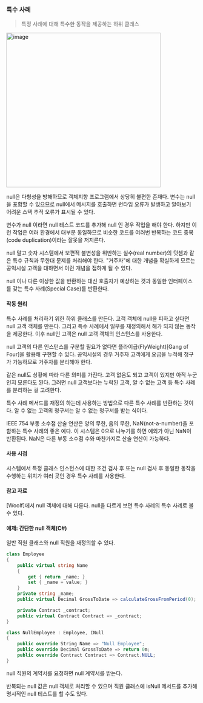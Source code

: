 ### 특수 사례

> 특정 사례에 대해 특수한 동작을 제공하는 하위 클래스

<img width="407" alt="image" src="https://github.com/jongfeel/BookReview/assets/17442457/2e3982f2-8323-4a06-b150-298513aef62e">

null은 다형성을 방해하므로 객체지향 프로그램에서 상당히 불편한 존재다.
변수는 null을 포함할 수 있으므로 null에서 메시지를 호출하면 런타임 오류가 발생하고 알아보기 어려운 스택 추적 오류가 표시될 수 있다.

변수가 null 이라면 null 테스트 코드를 추가해 null 인 경우 작업을 해야 한다.
하지만 이런 작업은 여러 환경에서 대부분 동일하므로 비슷한 코드를 여러번 반복하는 코드 중복(code duplication)이라는 잘못을 저지른다.

null 말고 숫자 시스템에서 보편적 불변성을 위반하는 실수(real number)의 덧셈과 같은 특수 규칙과 무한대 문제를 처리해야 한다.
"거주자"에 대한 개념을 확실하게 모르는 공익시설 고객을 대하면서 이런 개념을 접하게 될 수 있다.

null 이나 다른 이상한 값을 반환하는 대신 호출자가 예상하는 것과 동일한 인터페이스를 갖는 특수 사례(Special Case)를 반환한다.

#### 작동 원리

특수 사례를 처리하기 위한 하위 클래스를 만든다.
고객 객체에 null을 피하고 싶다면 null 고객 객체를 만든다.
그리고 특수 사례에서 일부를 재정의해서 해가 되지 않는 동작을 제공한다.
이후 null인 고객은 null 고객 객체의 인스턴스를 사용한다.

null 고객의 다른 인스턴스를 구분할 필요가 없다면 플라이급(FlyWeight)[Gang of Four]을 활용해 구현할 수 있다.
공익시설의 경우 거주자 고객에게 요금을 누적해 청구가 가능하므로 거주자를 분리해야 한다.

같은 null도 상황에 따라 다른 의미를 가진다.
고객 없음도 되고
고객이 있지만 아직 누군인지 모른다도 된다.
그러면 null 고객보다는 누락된 고객, 알 수 없는 고객 등 특수 사례를 분리하는 걸 고려한다.

특수 사례 메서드를 재정의 하는데 사용하는 방법으로 다른 특수 사례를 반환하는 것이다.
알 수 없는 고객의 청구서는 알 수 없는 청구서를 받는 식이다.

IEEE 754 부동 소수점 산술 연산은 양의 무한, 음의 무한, NaN(not-a-number)을 포함하는 특수 사례의 좋은 예다.
이 시스템은 0으로 나누기를 하면 예외가 아닌 NaN이 반환된다.
NaN은 다른 부동 소수점 수와 마찬가지로 산술 연산이 가능하다.

#### 사용 시점

시스템에서 특정 클래스 인스턴스에 대한 조건 검사 후 또는 null 검사 후 동일한 동작을 수행하는 위치가 여러 곳인 경우 특수 사례를 사용한다.

#### 참고 자료

[Woolf]에서 null 객체에 대해 다룬다.
null을 다르게 보면 특수 사례의 특수 사례로 볼 수 있다.

#### 예제: 간단한 null 객체(C#)

일반 직원 클래스와
null 직원을 재정의할 수 있다.

``` c#
class Employee
{
    public virtual string Name
    {
        get { return _name; }
        set { _name = value; }
    }
    private string _name;
    public virtual Decimal GrossToDate => calculateGrossFromPeriod(0);

    private Contract _contract;
    public virtual Contract Contract => _contract;
}

class NullEmployee : Employee, INull
{
    public override String Name => "Null Employee";
    public override Decimal GrossToDate => return 0m;
    public override Contract Contract => Contract.NULL;
}
```

null 직원의 계약서를 요청하면 null 계약서를 받는다.

반복되는 null 값은 null 객체로 처리할 수 있으며
직원 클래스에 isNull 메서드를 추가해 명시적인 null 테스트를 할 수도 있다.